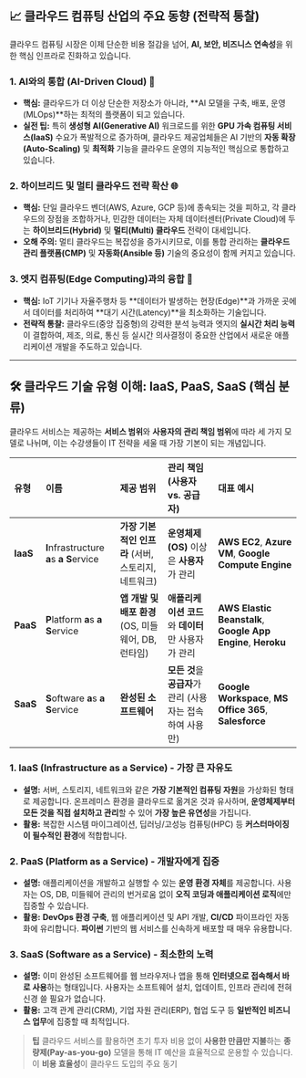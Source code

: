 
## 📈 클라우드 컴퓨팅 산업의 주요 동향 (전략적 통찰)

클라우드 컴퓨팅 시장은 이제 단순한 비용 절감을 넘어, **AI, 보안, 비즈니스 연속성**을 위한 핵심 인프라로 진화하고 있습니다.

### 1. **AI와의 통합 (AI-Driven Cloud) 🧠**
* **핵심:** 클라우드가 더 이상 단순한 저장소가 아니라, **AI 모델을 구축, 배포, 운영(MLOps)**하는 최적의 플랫폼이 되고 있습니다.
* **실전 팁:** 특히 **생성형 AI(Generative AI)** 워크로드를 위한 **GPU 가속 컴퓨팅 서비스(IaaS)** 수요가 폭발적으로 증가하며, 클라우드 제공업체들은 AI 기반의 **자동 확장(Auto-Scaling)** 및 **최적화** 기능을 클라우드 운영의 지능적인 핵심으로 통합하고 있습니다.

### 2. **하이브리드 및 멀티 클라우드 전략 확산 🌐**
* **핵심:** 단일 클라우드 벤더(AWS, Azure, GCP 등)에 종속되는 것을 피하고, 각 클라우드의 장점을 조합하거나, 민감한 데이터는 자체 데이터센터(Private Cloud)에 두는 **하이브리드(Hybrid)** 및 **멀티(Multi) 클라우드** 전략이 대세입니다.
* **오해 주의:** 멀티 클라우드는 복잡성을 증가시키므로, 이를 통합 관리하는 **클라우드 관리 플랫폼(CMP)** 및 **자동화(Ansible 등)** 기술의 중요성이 함께 커지고 있습니다.

### 3. **엣지 컴퓨팅(Edge Computing)과의 융합 📡**
* **핵심:** IoT 기기나 자율주행차 등 **데이터가 발생하는 현장(Edge)**과 가까운 곳에서 데이터를 처리하여 **대기 시간(Latency)**을 최소화하는 기술입니다.
* **전략적 통찰:** 클라우드(중앙 집중형)의 강력한 분석 능력과 엣지의 **실시간 처리 능력**이 결합하여, 제조, 의료, 통신 등 실시간 의사결정이 중요한 산업에서 새로운 애플리케이션 개발을 주도하고 있습니다.

---

## 🛠️ 클라우드 기술 유형 이해: IaaS, PaaS, SaaS (핵심 분류)

클라우드 서비스는 제공하는 **서비스 범위**와 **사용자의 관리 책임 범위**에 따라 세 가지 모델로 나뉘며, 이는 수강생들이 IT 전략을 세울 때 가장 기본이 되는 개념입니다.

| 유형 | 이름 | 제공 범위 | 관리 책임 (사용자 vs. 공급자) | 대표 예시 |
| :--- | :--- | :--- | :--- | :--- |
| **IaaS** | **I**nfrastructure **a**s **a** **S**ervice | **가장 기본적인 인프라** (서버, 스토리지, 네트워크) | **운영체제(OS)** 이상은 **사용자**가 관리 | **AWS EC2**, **Azure VM**, **Google Compute Engine** |
| **PaaS** | **P**latform **a**s **a** **S**ervice | **앱 개발 및 배포 환경** (OS, 미들웨어, DB, 런타임) | **애플리케이션 코드**와 **데이터**만 사용자가 관리 | **AWS Elastic Beanstalk**, **Google App Engine**, **Heroku** |
| **SaaS** | **S**oftware **a**s **a** **S**ervice | **완성된 소프트웨어** | **모든 것**을 **공급자**가 관리 (사용자는 접속하여 사용만) | **Google Workspace**, **MS Office 365**, **Salesforce** |

### 1. IaaS (Infrastructure as a Service) - **가장 큰 자유도**

* **설명:** 서버, 스토리지, 네트워크와 같은 **가장 기본적인 컴퓨팅 자원**을 가상화된 형태로 제공합니다. 온프레미스 환경을 클라우드로 옮겨온 것과 유사하며, **운영체제부터 모든 것을 직접 설치하고 관리**할 수 있어 **가장 높은 유연성**을 가집니다.
* **활용:** 복잡한 시스템 마이그레이션, 딥러닝/고성능 컴퓨팅(HPC) 등 **커스터마이징이 필수적인 환경**에 적합합니다.

### 2. PaaS (Platform as a Service) - **개발자에게 집중**

* **설명:** 애플리케이션을 개발하고 실행할 수 있는 **운영 환경 자체**를 제공합니다. 사용자는 OS, DB, 미들웨어 관리의 번거로움 없이 **오직 코딩과 애플리케이션 로직**에만 집중할 수 있습니다.
* **활용:** **DevOps 환경 구축**, 웹 애플리케이션 및 API 개발, **CI/CD** 파이프라인 자동화에 유리합니다. **파이썬** 기반의 웹 서비스를 신속하게 배포할 때 매우 유용합니다.

### 3. SaaS (Software as a Service) - **최소한의 노력**

* **설명:** 이미 완성된 소프트웨어를 웹 브라우저나 앱을 통해 **인터넷으로 접속해서 바로 사용**하는 형태입니다. 사용자는 소프트웨어 설치, 업데이트, 인프라 관리에 전혀 신경 쓸 필요가 없습니다.
* **활용:** 고객 관계 관리(CRM), 기업 자원 관리(ERP), 협업 도구 등 **일반적인 비즈니스 업무**에 집중할 때 최적입니다.

> **팁** 클라우드 서비스를 활용하면 초기 투자 비용 없이 **사용한 만큼만 지불**하는 **종량제(Pay-as-you-go)** 모델을 통해 IT 예산을 효율적으로 운용할 수 있습니다.  이 **비용 효율성**이 클라우드 도입의 주요 동기
